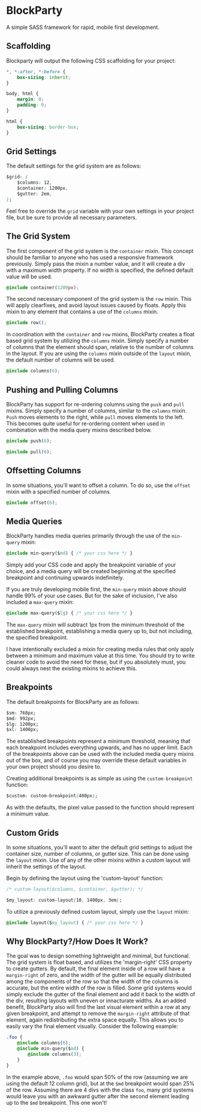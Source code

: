 # BlockParty
A simple SASS framework for rapid, mobile first development.

## Scaffolding

Blockparty will output the following CSS scaffolding for your project:
```css
*, *:after, *:before {
    box-sizing: inherit;
}

body, html {
    margin: 0;
    padding: 0;
}

html {
    box-sizing: border-box;
}
```
## Grid Settings
The default settings for the grid system are as follows:
```css
$grid: (
    $columns: 12,
    $container: 1200px,
    $gutter: 2em,
);
```
Feel free to override the `grid` variable with your own settings in your project file, but be sure to provide all necessary parameters.
## The Grid System
The first component of the grid system is the `container` mixin. This concept should be familiar to anyone who has used a responsive framework previously. Simply pass the mixin a number value, and it will create a div with a maximum width property. If no width is specified, the defined default value will be used.
```css
@include container(1200px);
```

The second necessary component of the grid system is the `row` mixin. This will apply clearfixes, and avoid layout issues caused by floats. Apply this mixin to any element that contains a use of the `columns` mixin.
```css
@include row();
```

In coordination with the `container` and `row` mixins, BlockParty creates a float based grid system by utilizing the `columns` mixin. Simply specify a number of columns that the element should span, relative to the number of columns in the layout. If you are using the `columns` mixin outside of the `layout` mixin, the default number of columns will be used.
```css
@include columns(6);
```

## Pushing and Pulling Columns
BlockParty has support for re-ordering columns using the `push` and `pull` mixins. Simply specify a number of columns, similar to the `columns` mixin. `Push` moves elements to the right, while `pull` moves elements to the left. This becomes quite useful for re-ordering content when used in combination with the media query mixins described below.
```css
@include push(6);
```
```css
@include pull(6);
```
## Offsetting Columns
In some situations, you'll want to offset a column. To do so, use the `offset` mixin with a specified number of columns.
```css
@include offset(6);
```

## Media Queries
BlockParty handles media queries primarily through the use of the `min-query` mixin:
```css
@include min-query($md) { /* your css here */ }
```
Simply add your CSS code and apply the breakpoint variable of your choice, and a media query will be created beginning at the specified breakpoint and continuing upwards indefinitely.

If you are truly developing mobile first, the `min-query` mixin above should handle 99% of your use cases. But for the sake of inclusion, I've also included a `max-query` mixin:
```css
@include max-query($lg) { /* your css here */ }
```
The `max-query` mixin will subtract 1px from the minimum threshold of the established breakpoint, establishing a media query up to, but not including, the specified breakpoint.

I have intentionally excluded a mixin for creating media rules that only apply between a minimum and maximum value at this time. You should try to write cleaner code to avoid the need for these, but if you absolutely must, you could always nest the existing mixins to achieve this.

## Breakpoints
The default breakpoints for BlockParty are as follows:
```css
$sm: 768px;
$md: 992px;
$lg: 1200px;
$xl: 1400px;
```
The established breakpoints represent a minimum threshold, meaning that each breakpoint includes everything upwards, and has no upper limit. Each of the breakpoints above can be used with the included media query mixins out of the box, and of course you may override these default variables in your own project should you desire to.

Creating additional breakpoints is as simple as using the `custom-breakpoint` function:
```css
$custom: custom-breakpoint(400px);
```
As with the defaults, the pixel value passed to the function should represent a minimum value.
## Custom Grids
In some situations, you'll want to alter the default grid settings to adjust the container size, number of columns, or gutter size. This can be done using the `layout` mixin. Use of any of the other mixins within a custom layout will inherit the settings of the layout.

Begin by defining the layout using the 'custom-layout' function:

```css
/* custom-layout($columns, $container, $gutter); */

$my_layout: custom-layout(10, 1400px, 3em);
```

To utilize a previously defined custom layout, simply use the `layout` mixin:
```css
@include layout($my_layout) { /* your css here */ }
```
## Why BlockParty?/How Does It Work?
The goal was to design something lightweight and minimal, but functional. The grid system is float based, and utilizes the 'margin-right' CSS property to create gutters. By default, the final element inside of a row will have a `margin-right` of zero, and the width of the gutter will be equally distributed among the components of the row so that the width of the columns is accurate, but the entire width of the row is filled. Some grid systems would simply exclude the gutter of the final element and add it back to the width of the div, resulting layouts with uneven or innacturate widths. As an added benefit, BlockParty also will find the last visual element within a row at any given breakpoint, and attempt to remove the `margin-right` attribute of that element, again redistributing the extra space equally. This allows you to easily vary the final element visually. Consider the following example:
```css
.foo {
    @include columns(6);
    @include min-query($md) {
        @include columns(3);
    }
}
```
In the example above, `.foo` would span 50% of the row (assuming we are using the default 12 column grid), but at the `$md` breakpoint would span 25% of the row. Assuming there are 4 divs with the class `foo`, many grid systems would leave you with an awkward gutter after the second element leading up to the `$md` breakpoint. This one won't!


